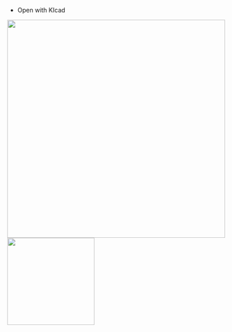 - Open with KIcad

<img src="https://user-images.githubusercontent.com/73124995/250154343-2204fd78-4400-47b6-8afd-0861ab5b6b19.png" width="500">
<img src="https://user-images.githubusercontent.com/73124995/250154374-c7b17777-535b-4062-b9b0-dfe2c86d02b7.png" width="200">
